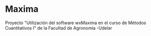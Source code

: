 # Maxima
Proyecto "Utilización del software wxMaxima en el curso de Métodos Cuantitativos I" de la Facultad de Agronomía -Udelar
